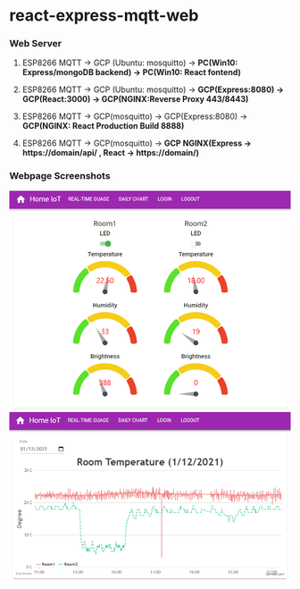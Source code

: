 # react-express-mqtt-web
### Web Server
1. ESP8266 MQTT -> GCP (Ubuntu: mosquitto) -> <b>PC(Win10: Express/mongoDB backend) -> PC(Win10: React fontend)</b>

2. ESP8266 MQTT -> GCP (Ubuntu: mosquitto) -> <b>GCP(Express:8080) -> GCP(React:3000) -> GCP(NGINX:Reverse Proxy 443/8443)</b>

3. ESP8266 MQTT -> GCP(mosquitto) -> GCP(Express:8080) -> <b>GCP(NGINX: React Production Build 8888)</b>

4. ESP8266 MQTT -> GCP(mosquitto) -> <b>GCP NGINX(Express -> https://domain/api/ , React -> https://domain/)</b>

### Webpage Screenshots
<p align="center">
  <img src="https://github.com/hyp0126/react-express-mqtt-web/blob/master/RealTimeGuage.png?raw=true" width="700" />
  <img src="https://github.com/hyp0126/react-express-mqtt-web/blob/master/DailyChart.png?raw=true" width="700" />
</p>
